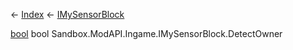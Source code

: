 ← [Index](Api-Index) ← [IMySensorBlock](Sandbox.ModAPI.Ingame.IMySensorBlock)

[bool](System.Boolean) bool Sandbox.ModAPI.Ingame.IMySensorBlock.DetectOwner
